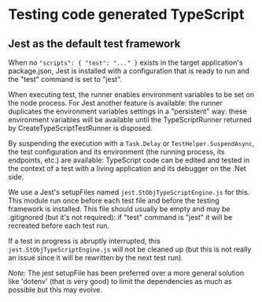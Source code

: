 # Testing code generated TypeScript 

## Jest as the default test framework

When no `"scripts": { "test": "..." }` exists in the target application's package.json, Jest
is installed with a configuration that is ready to run and the "test" command is set to "jest".

When executing test, the runner enables environment variables to be set on the node process.
For Jest another feature is available: the runner duplicates the environment variables settings
in a "persistent" way: these environment variables will be available until the TypeScriptRunner
returned by CreateTypeScriptTestRunner is disposed.

By suspending the execution with a `Task.Delay` or `TestHelper.SuspendAsync`, the test configuration
and its environment (the running process, its endpoints, etc.) are available: TypeScript code can be
edited and tested in the context of a test with a living application and its debugger on the .Net side.

We use a Jest's setupFiles named `jest.StObjTypeScriptEngine.js` for this. This module run once
before each test file and before the testing framework is installed. This file should usually be
empty and may be .gitignored (but it's not required): if "test" command is "jest" it will be
recreated before each test run.

If a test in progress is abruptly interrupted, this `jest.StObjTypeScriptEngine.js` will not be
cleaned up (but this is not really an issue since it will be rewritten by the next test run).

_Note:_ The jest setupFile has been preferred over a more general solution like 'dotenv'
(that is very good) to limit the dependencies as much as possible but this may evolve.

